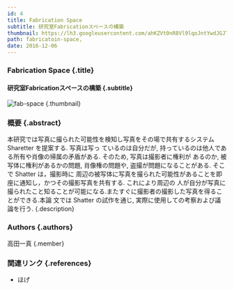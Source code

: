 ```yaml
---
id: 4
title: Fabrication Space
subtitle: 研究室Fabricationスペースの構築
thumbnail: https://lh3.googleusercontent.com/ahKZVt0nR8Vl9lqoJntYwdJGJT5sL6_g_rlhtjg4f_MBm7yvmrRzYrLgvjvZ0_bCbL_9MNGqZUGNrXiaenE_GQD0aZmbhqjn9UYr8MsNrTmNEK84qs94xdbnqKfTCpyMMrRwIX_-Sme2Ip5Jqww0XTfD9AVmdL0MdCblfh98PS2NqDJE77HpIoKVeZc7xv425c9-RvDlJzOJ8O0C95gT5fV6zyv8wEAovytJY64-ptEYfNuHvxbKOSF7l4nMcS63nT_sBL8MCzGh7vBpreDe8xro55wzlQxXBYBsyojzQgqQWb6s_b3GNbeC-JKbAlE0eO9anVZZfB86PxR5TRUktdsT27UzfY4R3vdv8xj6dREJOuRJilmeY68Qn4ElbODyxtwsxetazmMB4fEhkd_7IkvAMPyAfQ1V5LYSP4R1731mx3MzHZHCe_cs_y_J7EwDjGr5YyZNpRtqWG06wzp1okTPrCAnJmRDj1pV7_3eTPj99ndisAR46XtCi5oce2ji4wj_THJkSrPBZ3L4Ke97YiH4cErEXinb8UpFc5AE6OSCBYvulvTrMAKjW0omHbREVi2o5ZfHU_CSN-MT1Y5k3KhYd-G_IaUbDdfqaXmL=w1024-h768-rw
path: fabricatoin-space,
date: 2016-12-06
---
```


### Fabrication Space {.title}

#### 研究室Fabricationスペースの構築 {.subtitle}

![fab-space](https://lh3.googleusercontent.com/zQFqz6yzbxuShQFa86hiLnIwVHmE4EAULfZQrZNu55e3fnY_W_4qQclt1iiW6DCsQPHs0X3kjzsPecjFQaduxdvzF4NHroUeiZ7cF9n8vgnM_96CW_k6KkgM9XCsfD7rv42I_FbRcyyHmJqy6vlvrAz12eTnYYprOwR9ndHpzEFY4OTJA8PJFcezzxcVi00gGi6sLBWNsc91sQu9RUAns8KNPQ_Fs2l_JM-FCMKRhFTuS4uMT6UdIJNNKTEc-aOvkMLs4FexdRDBVxtG0waW7v5mUQWB1nV0LtuTUDRxS4F3vDaM-wsqtlo9LsAcFUlhhIiZgvcCGYX9z6uJ1W3OZ56IHk-A8J6yDH4X8PSY0a1ZrHB0TXGw6YOX3T3CYbQDsfC8xvhFIMuJeXdi3v1w0KiX1NnI3GeiG6hN7sDdKxp4yHC2P7p7b_AQwhloEbNYX3n_3pAgfNdzZLbwP5M-HZhIG3YcmOWlOgVEqrXYFxnh4qLmw7nFg5dqNDH38J7m89gVxz3836TnqG46RIKHrvrjcmkCW8Emb2Kkw6d7-2d_2_Sj9tQbsRUp4fYGM51JonGhSQ_iVjzDtFJpuOmHC5pfmj5h8yoezRzu8x_S=w1920-h1080-rw "fab-space") {.thumbnail}

### 概要 {.abstract}

本研究では写真に撮られた可能性を検知し写真をその場で共有するシステム Sharetter を提案する. 写真は写っ ているのは自分だが, 持っているのは他人である所有や肖像の帰属の矛盾がある. そのため, 写真は撮影者に権利が あるのか, 被写体に権利があるかの問題, 肖像権の問題や, 盗撮が問題になることがある. そこで Shatter は，撮影時に 周辺の被写体に写真を撮られた可能性があることを即座に通知し，かつその撮影写真を共有する. これにより周辺の 人が自分が写真に撮られたこと知ることが可能になる.またすぐに撮影者の撮影した写真を得ることができる.本論 文では Shatter の試作を通じ, 実際に使用しての考察および議論を行う. {.description}

### Authors {.authors}

高田一真 {.member}

### 関連リンク {.references}

* ほげ
